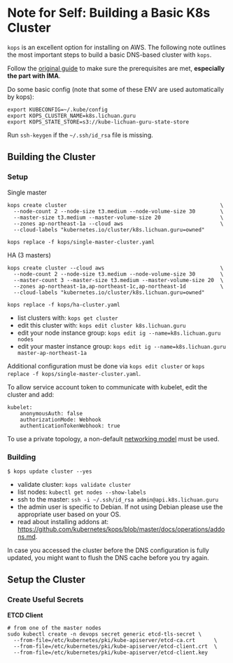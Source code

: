# Note for Self: Building a Basic K8s Cluster

`kops` is an excellent option for installing on AWS. The following note outlines the most important steps to build a basic DNS-based cluster with `kops`.

Follow the [original guide](https://kops.sigs.k8s.io/getting_started/aws/) to make sure the prerequisites are met, **especially the part with IMA**.

Do some basic config (note that some of these ENV are used automatically by kops):

```
export KUBECONFIG=~/.kube/config
export KOPS_CLUSTER_NAME=k8s.lichuan.guru
export KOPS_STATE_STORE=s3://kube-lichuan-guru-state-store
```

Run `ssh-keygen` if the `~/.ssh/id_rsa` file is missing.

## Building the Cluster

### Setup

Single master

```
kops create cluster                                                 \
  --node-count 2 --node-size t3.medium --node-volume-size 30        \
  --master-size t3.medium --master-volume-size 20                   \
  --zones ap-northeast-1a --cloud aws                               \
  --cloud-labels "kubernetes.io/cluster/k8s.lichuan.guru=owned"

kops replace -f kops/single-master-cluster.yaml
```

HA (3 masters)

```
kops create cluster --cloud aws                                     \
  --node-count 2 --node-size t3.medium --node-volume-size 30        \
  --master-count 3 --master-size t3.medium --master-volume-size 20  \
  --zones ap-northeast-1a,ap-northeast-1c,ap-northeast-1d           \
  --cloud-labels "kubernetes.io/cluster/k8s.lichuan.guru=owned"

kops replace -f kops/ha-cluster.yaml
```

 * list clusters with: `kops get cluster`
 * edit this cluster with: `kops edit cluster k8s.lichuan.guru`
 * edit your node instance group: `kops edit ig --name=k8s.lichuan.guru nodes`
 * edit your master instance group: `kops edit ig --name=k8s.lichuan.guru master-ap-northeast-1a`

Additional configuration must be done via `kops edit cluster` or `kops replace -f kops/single-master-cluster.yaml`. 

To allow service account token to communicate with kubelet, edit the cluster and add:

```
kubelet:
    anonymousAuth: false
    authorizationMode: Webhook
    authenticationTokenWebhook: true
```

To use a private topology, a non-default [networking model](https://kops.sigs.k8s.io/networking/) must be used.

### Building

```
$ kops update cluster --yes
```

 * validate cluster: `kops validate cluster`
 * list nodes: `kubectl get nodes --show-labels`
 * ssh to the master: `ssh -i ~/.ssh/id_rsa admin@api.k8s.lichuan.guru`
 * the admin user is specific to Debian. If not using Debian please use the appropriate user based on your OS.
 * read about installing addons at: https://github.com/kubernetes/kops/blob/master/docs/operations/addons.md.
 
In case you accessed the cluster before the DNS configuration is fully updated, you might want to flush the DNS cache before you try again.

## Setup the Cluster

### Create Useful Secrets

__ETCD Client__

```
# from one of the master nodes
sudo kubectl create -n devops secret generic etcd-tls-secret \
  --from-file=/etc/kubernetes/pki/kube-apiserver/etcd-ca.crt      \
  --from-file=/etc/kubernetes/pki/kube-apiserver/etcd-client.crt  \
  --from-file=/etc/kubernetes/pki/kube-apiserver/etcd-client.key
```
